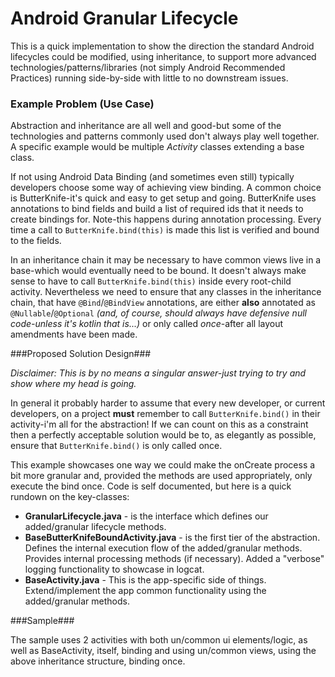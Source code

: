 # Android Granular Lifecycle #This is a quick implementation to show the direction the standard Android lifecycles could be modified, using inheritance, to support more advanced technologies/patterns/libraries (not simply Android Recommended Practices) running side-by-side with little to no downstream issues.### Example Problem (Use Case) ###Abstraction and inheritance are all well and good-but some of the technologies and patterns commonly used don't always play well together. A specific example would be multiple *Activity* classes extending a base class. If not using Android Data Binding (and sometimes even still) typically developers choose some way of achieving view binding. A common choice is ButterKnife-it's quick and easy to get setup and going. ButterKnife uses annotations to bind fields and build a list of required ids that it needs to create bindings for. Note-this happens during annotation processing. Every time a call to `ButterKnife.bind(this)` is made this list is verified and bound to the fields.In an inheritance chain it may be necessary to have common views live in a base-which would eventually need to be bound. It doesn't always make sense to have to call `ButterKnife.bind(this)` inside every root-child activity. Nevertheless we need to ensure that any classes in the inheritance chain, that have `@Bind`/`@BindView` annotations, are either **also** annotated as `@Nullable`/`@Optional` *(and, of course, should always have defensive null code-unless it's kotlin that is...)* or only called *once*-after all layout amendments have been made.###Proposed Solution Design###*Disclaimer: This is by no means a singular answer-just trying to try and show where my head is going.*In general it probably harder to assume that every new developer, or current developers, on a project **must** remember to call `ButterKnife.bind()` in their activity-i'm all for the abstraction! If we can count on this as a constraint then a perfectly acceptable solution would be to, as elegantly as possible, ensure that `ButterKnife.bind()` is only called once.This example showcases one way we could make the onCreate process a bit more granular and, provided the methods are used appropriately, only execute the bind once. Code is self documented, but here is a quick rundown on the key-classes:- **GranularLifecycle.java** - is the interface which defines our added/granular lifecycle methods.- **BaseButterKnifeBoundActivity.java** - is the first tier of the abstraction. Defines the internal execution flow of the added/granular methods. Provides internal processing methods (if necessary). Added a "verbose" logging functionality to showcase in logcat.- **BaseActivity.java** - This is the app-specific side of things. Extend/implement the app common functionality using the added/granular methods.
 
###Sample###The sample uses 2 activities with both un/common ui elements/logic, as well as BaseActivity, itself, binding and using un/common views, using the above inheritance structure, binding once.